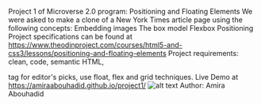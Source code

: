 Project 1 of Microverse 2.0 program: Positioning and Floating Elements
We were asked to make a clone of a New York Times article page using the following concepts:
Embedding images
The box model
Flexbox
Positioning
Project specifications can be found at https://www.theodinproject.com/courses/html5-and-css3/lessons/positioning-and-floating-elements
Project requirements:
clean, code, semantic HTML, <aside> tag for editor's picks, use float, flex and grid techniques.
Live Demo at https://amiraabouhadid.github.io/project1/
![alt text](/home/amira/Microverse2.0/test/pictures/READMESNEAKPEAK.png)
Author: Amira Abouhadid
